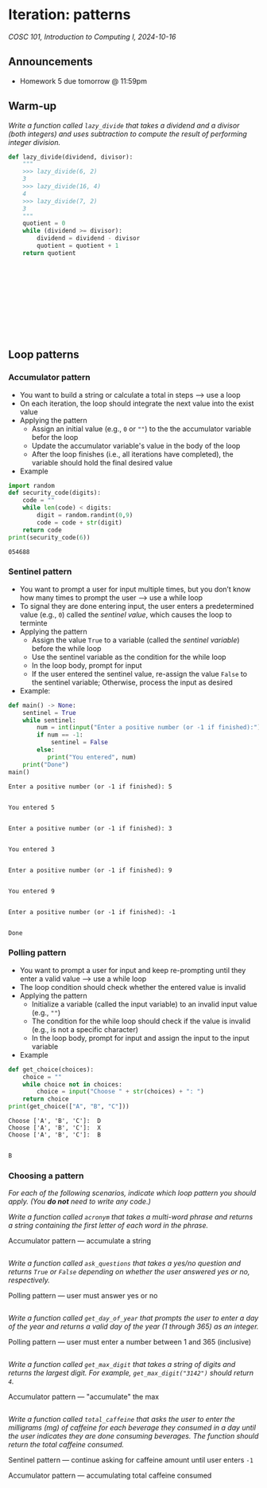 # Iteration: patterns
_COSC 101, Introduction to Computing I, 2024-10-16_

## Announcements
* Homework 5 due tomorrow @ 11:59pm

## Warm-up
_Write a function called `lazy_divide` that takes a dividend and a divisor (both integers) and uses subtraction to compute the result of performing integer division._


```python
def lazy_divide(dividend, divisor):
    """
    >>> lazy_divide(6, 2)
    3
    >>> lazy_divide(16, 4)
    4
    >>> lazy_divide(7, 2)
    3
    """
    quotient = 0
    while (dividend >= divisor):
        dividend = dividend - divisor
        quotient = quotient + 1
    return quotient
```

```











```

## Loop patterns

### Accumulator pattern

* You want to build a string or calculate a total in steps --> use a loop
* On each iteration, the loop should integrate the next value into the exist value
* Applying the pattern
    * Assign an initial value (e.g., `0` or `""`) to the the accumulator variable befor the loop
    * Update the accumulator variable's value in the body of the loop
    * After the loop finishes (i.e., all iterations have completed), the variable should hold the final desired value
* Example


```python
import random
def security_code(digits):
    code = ""
    while len(code) < digits:
        digit = random.randint(0,9)
        code = code + str(digit)
    return code
print(security_code(6))
```

    054688


### Sentinel pattern

* You want to prompt a user for input multiple times, but you don’t know how many times to prompt the user --> use a while loop
* To signal they are done entering input, the user enters a predetermined value (e.g., `0`) called the _sentinel value_, which causes the loop to terminte
* Applying the pattern
    * Assign the value `True` to a variable (called the _sentinel variable_) before the while loop
    * Use the sentinel variable as the condition for the while loop
    * In the loop body, prompt for input
    * If the user entered the sentinel value, re-assign the value `False` to the sentinel variable; Otherwise, process the input as desired
* Example:


```python
def main() -> None:
    sentinel = True
    while sentinel:
        num = int(input("Enter a positive number (or -1 if finished):"))
        if num == -1:
            sentinel = False
        else:
           print("You entered", num)
    print("Done")
main()
```

    Enter a positive number (or -1 if finished): 5


    You entered 5


    Enter a positive number (or -1 if finished): 3


    You entered 3


    Enter a positive number (or -1 if finished): 9


    You entered 9


    Enter a positive number (or -1 if finished): -1


    Done


### Polling pattern

* You want to prompt a user for input and keep re-prompting until they enter a valid value --> use a while loop
* The loop condition should check whether the entered value is invalid
* Applying the pattern
    * Initialize a variable (called the input variable) to an invalid input value (e.g., `""`)
    * The condition for the while loop should check if the value is invalid (e.g., is not a specific character)
    * In the loop body, prompt for input and assign the input to the input variable
* Example


```python
def get_choice(choices):
    choice = ""
    while choice not in choices:
        choice = input("Choose " + str(choices) + ": ")
    return choice
print(get_choice(["A", "B", "C"]))
```

    Choose ['A', 'B', 'C']:  D
    Choose ['A', 'B', 'C']:  X
    Choose ['A', 'B', 'C']:  B


    B


### Choosing a pattern

_For each of the following scenarios, indicate which loop pattern you should apply. (You **do not** need to write any code.)_

_Write a function called `acronym` that takes a multi-word phrase and returns a string containing the first letter of each word in the phrase._

Accumulator pattern — accumulate a string

```
```

_Write a function called `ask_questions` that takes a yes/no question and returns `True` or `False` depending on whether the user answered yes or no, respectively._

Polling pattern — user must answer yes or no

```
```

_Write a function called `get_day_of_year` that prompts the user to enter a day of the year and returns a valid day of the year (1 through 365) as an integer._

Polling pattern — user must enter a number between 1 and 365 (inclusive)

```
```

_Write a function called `get_max_digit` that takes a string of digits and returns the largest digit. For example, `get_max_digit("3142")` should return `4`._

Accumulator pattern — "accumulate" the max

```
```

_Write a function called `total_caffeine` that asks the user to enter the milligrams (mg) of caffeine for each beverage they consumed in a day until the user indicates they are done consuming beverages. The function should return the total caffeine consumed._

Sentinel pattern — continue asking for caffeine amount until user enters `-1`

Accumulator pattern — accumulating total caffeine consumed

```
```
